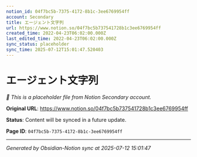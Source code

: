 ```yaml
---
notion_id: 04f7bc5b-7375-4172-8b1c-3ee6769954ff
account: Secondary
title: エージェント文字列
url: https://www.notion.so/04f7bc5b737541728b1c3ee6769954ff
created_time: 2022-04-23T06:02:00.000Z
last_edited_time: 2022-04-23T06:02:00.000Z
sync_status: placeholder
sync_time: 2025-07-12T15:01:47.520403
---
```


# エージェント文字列

*🔄 This is a placeholder file from Notion Secondary account.*

**Original URL**: https://www.notion.so/04f7bc5b737541728b1c3ee6769954ff

**Status**: Content will be synced in a future update.

**Page ID**: `04f7bc5b-7375-4172-8b1c-3ee6769954ff`

---

*Generated by Obsidian-Notion sync at 2025-07-12 15:01:47*
